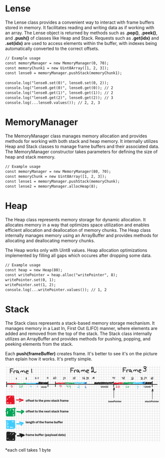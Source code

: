 # Lense

The Lense class provides a convenient way to interact with frame buffers stored in memory. It facilitates reading and writing data as if working with an array. The Lense object is returned by methods such as **.pop()**, **.peek()**, and **.push()** of classes like Heap and Stack. Requests such as **.get(idx)** and **.set(idx)** are used to access elements within the buffer, with indexes being automatically converted to the correct offsets.

```
// Example usage
const memoryManager = new MemoryManager(0, 70);
const memoryChunk1 = new Uint8Array([1, 2, 3]);
const lense0 = memoryManager.pushStack(memoryChunk1);

console.log("lense0.set(0)", lense0.set(0, 2));
console.log("lense0.get(0)", lense0.get(0)); // 2
console.log("lense0.get(1)", lense0.get(1)); // 2
console.log("lense0.get(2)", lense0.get(2)); // 3
console.log(...lense0.values()); // 2, 2, 3
```

# MemoryManager

The MemoryManager class manages memory allocation and provides methods for working with both stack and heap memory. It internally utilizes Heap and Stack classes to manage frame buffers and their associated data. The MemoryManager constructor takes parameters for defining the size of heap and stack memory.

```
// Example usage
const memoryManager = new MemoryManager(80, 70);
const memoryChunk = new Uint8Array([1, 2, 3]);
const lense1 = memoryManager.pushStack(memoryChunk);
const lense2 = memoryManager.allocHeap(8);
```

# Heap

The Heap class represents memory storage for dynamic allocation. It allocates memory in a way that optimizes space utilization and enables efficient allocation and deallocation of memory chunks. The Heap class internally manages memory using an ArrayBuffer and provides methods for allocating and deallocating memory chunks.

The Heap works only with Uint8 values. Heap allocation optimizations implemented by filling all gaps which occures after dropping some data.

```
// Example usage
const heap = new Heap(80);
const writePointer = heap.alloc("writePointer", 8);
writePointer.set(0, 1);
writePointer.set(1, 2);
console.log(...writePointer.values()); // 1, 2
```

# Stack

The Stack class represents a stack-based memory storage mechanism. It manages memory in a Last In, First Out (LIFO) manner, where elements are added and removed from the top of the stack. The Stack class internally utilizes an ArrayBuffer and provides methods for pushing, popping, and peeking elements from the stack.

Each **push(frameBuffer)** creates frame. It's better to see it's on the picture than eplain how it works. It's pretty simple.

![alt text](image.png)

\*each cell takes 1 byte
